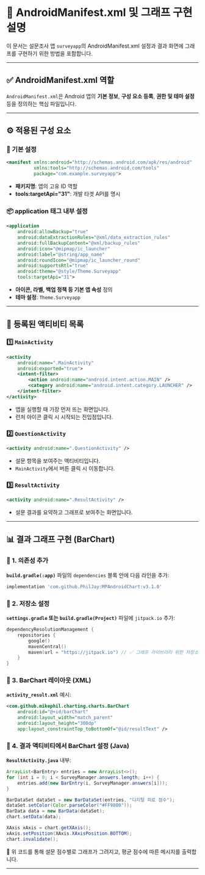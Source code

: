 # 📄 AndroidManifest.xml 및 그래프 구현 설명

이 문서는 설문조사 앱 `surveyapp`의 AndroidManifest.xml 설정과 결과 화면에 그래프를 구현하기 위한 방법을 포함합니다.

---

## ✅ AndroidManifest.xml 역할

`AndroidManifest.xml`은 Android 앱의 **기본 정보**, **구성 요소 등록**, **권한 및 테마 설정** 등을 정의하는 핵심 파일입니다.

---

## ⚙️ 적용된 구성 요소

### 📌 기본 설정
```xml
<manifest xmlns:android="http://schemas.android.com/apk/res/android"
          xmlns:tools="http://schemas.android.com/tools"
          package="com.example.surveyapp">
```
- **패키지명**: 앱의 고유 ID 역할
- **tools:targetApi="31"**: 개발 타겟 API를 명시

### 📦 application 태그 내부 설정
```xml
<application
    android:allowBackup="true"
    android:dataExtractionRules="@xml/data_extraction_rules"
    android:fullBackupContent="@xml/backup_rules"
    android:icon="@mipmap/ic_launcher"
    android:label="@string/app_name"
    android:roundIcon="@mipmap/ic_launcher_round"
    android:supportsRtl="true"
    android:theme="@style/Theme.Surveyapp"
    tools:targetApi="31">
```
- **아이콘, 라벨, 백업 정책 등 기본 앱 속성** 정의
- **테마 설정**: `Theme.Surveyapp`

---

## 🧩 등록된 액티비티 목록

### 1️⃣ `MainActivity`
```xml
<activity
    android:name=".MainActivity"
    android:exported="true">
    <intent-filter>
        <action android:name="android.intent.action.MAIN" />
        <category android:name="android.intent.category.LAUNCHER" />
    </intent-filter>
</activity>
```
- 앱을 실행할 때 가장 먼저 뜨는 화면입니다.
- 런처 아이콘 클릭 시 시작되는 진입점입니다.

### 2️⃣ `QuestionActivity`
```xml
<activity android:name=".QuestionActivity" />
```
- 설문 항목을 보여주는 액티비티입니다.
- `MainActivity`에서 버튼 클릭 시 이동합니다.

### 3️⃣ `ResultActivity`
```xml
<activity android:name=".ResultActivity" />
```
- 설문 결과를 요약하고 그래프로 보여주는 화면입니다.

---

## 📊 결과 그래프 구현 (BarChart)

### 🔧 1. 의존성 추가
**`build.gradle(:app)`** 파일의 `dependencies` 블록 안에 다음 라인을 추가:
```gradle
implementation 'com.github.PhilJay:MPAndroidChart:v3.1.0'
```

### 🔧 2. 저장소 설정
**`settings.gradle` 또는 `build.gradle(Project)`** 파일에 `jitpack.io` 추가:
```kotlin
dependencyResolutionManagement {
    repositories {
        google()
        mavenCentral()
        maven(url = "https://jitpack.io") // ✅ 그래프 라이브러리 위한 저장소
    }
}
```

### 🔧 3. BarChart 레이아웃 (XML)
**`activity_result.xml`** 예시:
```xml
<com.github.mikephil.charting.charts.BarChart
    android:id="@+id/barChart"
    android:layout_width="match_parent"
    android:layout_height="300dp"
    app:layout_constraintTop_toBottomOf="@id/resultText" />
```

### 🔧 4. 결과 액티비티에서 BarChart 설정 (Java)
**`ResultActivity.java`** 내부:
```java
ArrayList<BarEntry> entries = new ArrayList<>();
for (int i = 0; i < SurveyManager.answers.length; i++) {
    entries.add(new BarEntry(i, SurveyManager.answers[i]));
}

BarDataSet dataSet = new BarDataSet(entries, "디지털 피로 점수");
dataSet.setColor(Color.parseColor("#FF9800"));
BarData data = new BarData(dataSet);
chart.setData(data);

XAxis xAxis = chart.getXAxis();
xAxis.setPosition(XAxis.XAxisPosition.BOTTOM);
chart.invalidate();
```

📌 위 코드를 통해 설문 점수별로 그래프가 그려지고, 평균 점수에 따른 메시지를 출력합니다.

---
